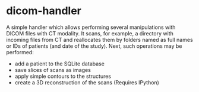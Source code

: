 # dicom-handler

A simple handler which allows performing several manipulations with DICOM files with CT modality. 
It scans, for example, a directory with incoming files from CT and reallocates them by folders named as full names or IDs of patients (and date of the study).
Next, such operations may be performed:
  - add a patient to the SQLite database
  - save slices of scans as images
  - apply simple contours to the structures
  - create a 3D reconstruction of the scans (Requires IPython)
